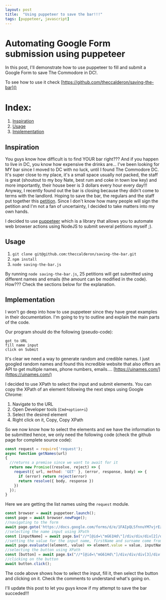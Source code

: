 ```yaml
---
layout: post
title:  "Using puppeteer to save the bar!!!"
tags: [puppeteer, javascript]
---
```


# Automating Google Form submission using puppeteer

In this post, I'll demonstrate how to use puppeteer to fill and submit a Google Form to save The Commodore in DC!.

To see how to use it check [https://github.com/theccalderon/saving-the-bar]()

# Index:
1. [Inspiration](#inspiration)
2. [Usage](#usage)
3. [Implementation](#implementation)

## Inspiration<a name="inspiration"></a>

You guys know how difficult is to find YOUR bar right??? And if you happen to live in DC, you know   how expensive the drinks are... I've been looking for MY bar since I moved to DC with no luck, until I found The Commodore DC. It's super close to my place, it's a small space usually not packed, the staff is great (shoutout to my boy Nate, best rum and coke in town low key) and more importantly, their house beer is 3 dollars every hour every day!!!
Anyway, I recently found out the bar is closing because they didn't come to terms with the landlord. Hoping to save the bar, the regulars and the staff put together this [petition](http://tinyurl.com/savethecommodore). 
Since I don't know how many people will sign the petition and I'm not a fan of uncertainty, I decided to take matters into my own hands.

I decided to use [puppeteer](https://pptr.dev/) which is a library that allows you to automate web browser actions using NodeJS to submit several petitions myself ;).

## Usage<a name="usage"></a>

1. `git clone git@github.com:theccalderon/saving-the-bar.git`
2. `npm install`
3. `node saving-the-bar.js`

By running `node saving-the-bar.js`, 25 petitions will get submitted using different names and emails (the amount can be modified in the code). How??? Check the sections below for the explanation.

## Implementation<a name="implementation"></a>

I won't go deep into how to use puppeteer since they have great examples in their documentation. I'm going to try to outline and explain the main parts of the code.

Our program should do the following (pseudo-code):
```
got to URL
fill name input
click on Submit
```

It's clear we need a way to generate random and credible names. I just googled random names and found this incredible website that also offers an API to get multiple names, phone numbers, emails.... [https://uinames.com/](https://uinames.com/)

I decided to use XPath to select the input and submit elements. You can copy the XPath of an element following the next steps using Google Chrome:
1. Navigate to the URL
2. Open Developer tools (`Cmd+option+i`)
3. Select the desired element
4. Right click on it, Copy, Copy XPath

So we now know how to select the elements and we have the information to be submitted hence, we only need the following code (check the github page for complete source code):

```javascript
const request = require('request');
async function getNames(url)
{
  //returns a premise since we want to await for it
  return new Promise((resolve, reject) => {
    request({ url, method: 'GET' }, (error, response, body) => {
      if (error) return reject(error)
      return resolve({ body, response })
    })
  });
}
```

Here we are getting the list names using the `request` module.

```javascript
const browser = await puppeteer.launch();
const page = await browser.newPage();
//navigating to the form
await page.goto('https://docs.google.com/forms/d/e/1FAIpQLSfnnuYM7vjrEzZ1QelNuKsBumUQIRPipQLHUuXuIWvVMk-bvA/viewform');
//selecting the name input using XPath
const [inputName] = await page.$x("//*[@id=\"mG61Hd\"]/div/div/div[2]/div[1]/div/div[2]/div/div[1]/div/div[1]/input")
//setting the value for the input name, firstName and surname come from a GET request to uinames
await page.evaluate((element, value) => element.value = value, inputName, firstName+" "+surname);
//selecting the button using XPath
const [button] = await page.$x("//*[@id=\"mG61Hd\"]/div/div/div[3]/div[1]/div/div/span/span");
//clicking on the button
await button.click();

```

The code above shows how to select the input, fill it, then select the button and clicking on it. Check the comments to understand what's going on.

I'll update this post to let you guys know if my attempt to save the bar succeded!!!
